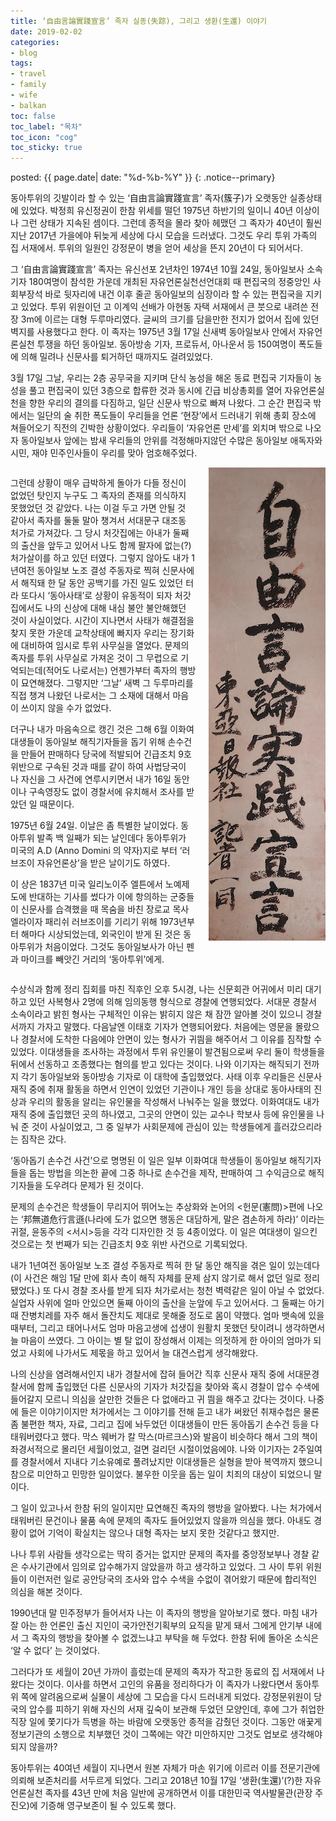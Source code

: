 ```yaml
---
title: ‘自由言論實踐宣言’ 족자 실종(失踪), 그리고 생환(生還) 이야기
date: 2019-02-02
categories:
- blog
tags:
- travel
- family
- wife
- balkan
toc: false
toc_label: "목차"
toc_icon: "cog"
toc_sticky: true
---
```


<head>
<link rel="stylesheet" href="/resource/styles.css">
<style>
	.container {
		display: flex;
		align-items: flex-start;
		gap: 20px;
		max-width: 800px;
		margin: 0 auto;
	}
	.image {
		flex-shrink: 0;
	}
	.text {
		flex-grow: 1;
	}
</style>
</head>

posted: {{ page.date| date: "%d-%b-%Y" }}
{: .notice--primary}


<!--‘自由言論實踐宣言’ 족자 실종(失踪), 그리고 생환(生還) 이야기-->

동아투위의 깃발이라 할 수 있는 ‘自由言論實踐宣言’ 족자(簇子)가 오랫동안 실종상태에 있었다. 박정희 유신정권이 한참 위세를 떨던 1975년 하반기의 일이니 40년 이상이나 그런 상태가 지속된 셈이다. 그런데 종적을 몰라 찾아 헤맸던 그 족자가 40년이 훨씬 지난 2017년 가을에야 뒤늦게 세상에 다시 모습을 드러냈다. 그것도 우리 투위 가족의 집 서재에서. 투위의 일원인 강정문이 병을 얻어 세상을 뜬지 20년이 다 되어서다.

그 ‘自由言論實踐宣言’ 족자는 유신선포 2년차인 1974년 10월 24일, 동아일보사 소속 기자 180여명이 참석한 가운데 개최된 자유언론실천선언대회 때 편집국의 정중앙인 사회부장석 바로 뒷자리에 내건 이후 줄곧 동아일보의 심장이라 할 수 있는 편집국을 지키고 있었다. 투위 위원이던 고 이계익 선배가 아현동 자택 서재에서 큰 붓으로 내려쓴 전장 3m에 이르는 대형 두루마리였다. 글씨의 크기를 담을만한 전지가 없어서 집에 있던 벽지를 사용했다고 한다. 이 족자는 1975년 3월 17일 신새벽 동아일보사 안에서 자유언론실천 투쟁을 하던 동아일보. 동아방송 기자, 프로듀서, 아나운서 등 150여명이 폭도들에 의해 밀려나 신문사를 퇴거하던 때까지도 걸려있었다. 

3월 17일 그날, 우리는 2층 공무국을 지키며 단식 농성을 해온 동료 편집국 기자들이 농성을 풀고  편집국이 있던 3층으로 합류한 것과 동시에 긴급 비상총회를 열어 자유언론실천을 향한 우리의 결의를 다짐하고, 일단 신문사 밖으로 빠져 나왔다. 그 순간 편집국 밖에서는 일단의 술 취한 폭도들이 우리들을 언론 ‘현장’에서 드러내기 위해 총회 장소에 쳐들어오기 직전의 긴박한 상황이었다. 우리들이 ‘자유언론 만세’를 외치며 밖으로 나오자 동아일보사 앞에는 밤새 우리들의 안위를 걱정해마지않던 수많은 동아일보 애독자와 시민, 재야 민주인사들이 우리를 맞아 엄호해주었다.

<div class="container">
	<div class="text">
	<p>
		그런데 상황이 매우 급박하게 돌아가 다들 정신이 없었던 탓인지 누구도 그 족자의 존재를 의식하지 못했었던 것 같았다. 나는 이걸 두고 가면 안될 것 같아서 족자를 둘둘 말아 챙겨서 서대문구 대조동 처가로 가져갔다. 그 당시 처갓집에는 아내가 둘째의 출산을 앞두고 있어서 나도 함께 팔자에 없는(?) 처가살이를 하고 있던 터였다. 그렇지 않아도 내가 1년여전 동아일보 노조 결성 주동자로 찍혀 신문사에서 해직돼 한 달 동안 공백기를 가진 일도 있었던 터라 또다시 ‘동아사태’로 상황이 유동적이 되자 처갓집에서도 나의 신상에 대해 내심 불안 불안해했던 것이 사실이었다. 시간이 지나면서 사태가 해결점을 찾지 못한 가운데 교착상태에 빠지자 우리는 장기화에 대비하여 임시로 투위 사무실을 열었다. 문제의 족자를 투위 사무실로 가져온 것이 그 무렵으로 기억되는데(적어도 나로서는) 언젠가부터 족자의 행방이 묘연해졌다. 그렇지만 ‘그날’ 새벽 그 두루마리를 직접 챙겨 나왔던 나로서는 그 소재에 대해서 마음이 쓰이지 않을 수가 없었다.
	</p>
	<p>
		더구나 내가 마음속으로 캥긴 것은 그해 6월 이화여대생들이 동아일보 해직기자들을 돕기 위해 손수건을 만들어 판매하다 당국에 적발되어 긴급조치 9호 위반으로 구속된 것과 때를 같이 하여 사법당국이 나 자신을 그 사건에 연루시키면서 내가 16일 동안이나 구속영장도 없이 경찰서에 유치해서 조사를 받았던 일 때문이다.
	</p>
	<p>
		1975년 6월 24일. 이날은 좀 특별한 날이었다. 동아투위 발족 백 일째가 되는 날인데다 동아투위가 미국의 A.D (Anno Domini 의 약자)지로 부터 ‘러브조이 자유언론상’을 받은 날이기도 하였다. 
	</p>
	<p>
		이 상은 1837년 미국 일리노이주 엘튼에서 노예제도에 반대하는 기사를 썼다가 이에 항의하는 군중들이 신문사를 습격했을 때 목숨을 바친 장로교 목사 엘라이자 패리쉬 러브조이를 기리기 위해 1973년부터 해마다 시상되었는데, 외국인이 받게 된 것은 동아투위가 처음이었다. 그것도 동아일보사가 아닌 펜과 마이크를 빼앗긴 거리의 ‘동아투위’에게.
	</p>
	</div>
	<div class="image">
		<img src="/assets/images/free-journalism.png">
	</div>
</div>

수상식과 함께 정리 집회를 마친 직후인 오후 5시경, 나는 신문회관 어귀에서 미리 대기하고 있던 사복형사 2명에 의해 임의동행 형식으로 경찰에 연행되었다. 서대문 경찰서 소속이라고 밝힌 형사는 구체적인 이유는 밝히지 않은 채 잠깐 알아볼 것이 있으니 경찰서까지 가자고 말했다. 다음날엔 이태호 기자가 연행되어왔다. 처음에는 영문을 몰랐으나 경찰서에 도착한 다음에야 안면이 있는 형사가 귀띔을 해주어서 그 이유를 짐작할 수 있었다. 이대생들을 조사하는 과정에서 투위 유인물이 발견됨으로써 우리 둘이 학생들을 뒤에서 선동하고 조종했다는 혐의를 받고 있다는 것이다. 나와 이기자는 해직되기 전까지 각기 동아일보와 동아방송 기자로 이 대학에 출입했었다. 사태 이후 우리들은 신문사 재직 중에 취재 활동을 하면서 인연이 있었던 기관이나 개인 등을 상대로 동아사태의 진상과 우리의 활동을 알리는 유인물을 작성해서 나눠주는 일을 했었다. 이화여대도 내가 재직 중에 출입했던 곳의 하나였고, 그곳의 안면이 있는 교수나 학보사 등에 유인물을 나눠 준 것이 사실이었고, 그 중 일부가 사회문제에 관심이 있는 학생들에게 흘러갔으리라는 짐작은 갔다.

‘동아돕기 손수건 사건’으로 명명된 이 일은 일부 이화여대 학생들이 동아일보 해직기자들을 돕는 방법을 의논한 끝에 그중 하나로 손수건을 제작, 판매하여 그 수익금으로 해직기자들을 도우려다 문제가 된 것이다.

문제의 손수건은 학생들이 무리지어 뛰어노는 추상화와 논어의 <헌문(憲問)>편에 나오는 ‘邦無道危行言遜(나라에 도가 없으면 행동은 대담하게, 말은 겸손하게 하라)’ 이라는 귀절, 윤동주의 <서시>등을 각각 디자인한 것 등 4종이었다. 이 일은 여대생이 일으킨 것으로는 첫 번째가 되는 긴급조치 9호 위반 사건으로 기록되었다. 

내가 1년여전 동아일보 노조 결성 주동자로 찍혀 한 달 동안 해직을 겪은 일이 있는데다(이 사건은 해임 1달 만에 회사 측이 해직 자체를 문제 삼지 않기로 해서 없던 일로 정리됐었다.) 또 다시 경찰 조사를 받게 되자 처가로서는 청천 벽력같은 일이 아닐 수 없었다. 실업자 사위에 얼마 안있으면 둘째 아이의 출산을 눈앞에 두고 있어서다. 그 둘째는 아기 때 잔병치레를 자주 해서 돌잔치도 제대로 못해줄 정도로 몸이 약했다. 엄마 뱃속에 있을 때부터, 그리고 태어나서도 엄마 마음고생에 섭생이 원활치 못했던 탓이려니 생각하면서 늘 마음이 쓰였다. 그 아이는 별 탈 없이 장성해서 이제는 의젓하게 한 아이의 엄마가 되었고 사회에 나가서도 제몫을 하고 있어서 늘 대견스럽게 생각해왔다. 

나의 신상을 염려해서인지 내가 경찰서에 잡혀 들어간 직후 신문사 재직 중에 서대문경찰서에 함께 출입했던 다른 신문사의 기자가 처갓집을 찾아와 혹시 경찰이 압수 수색에 들어갈지 모르니 의심을 살만한 것들은 다 없애라고 귀 띔을 해주고 갔다는 것이다. 나중에 들은 이야기이지만 처가에서는 그 이야기를 전해 듣고 내가 써왔던 취재수첩은 물론 좀 불편한 책자, 자료, 그리고 집에 놔두었던 이대생들이 만든 동아돕기 손수건 등을 다 태워버렸다고 했다. 막스 웨버가 칼 막스(마르크스)와 발음이 비슷하다 해서 그의 책이 좌경서적으로 몰리던 세월이었고, 걸면 걸리던 시절이었음에야. 나와 이기자는 2주일여를 경찰서에서 지내다 기소유예로 풀려났지만 이대생들은 실형을 받아 복역까지 했으니 참으로 미안하고 민망한 일이었다. 불우한 이웃을 돕는 일이 치죄의 대상이 되었으니 말이다.

그 일이 있고나서 한참 뒤의 일이지만 묘연해진 족자의 행방을 알아봤다. 나는 처가에서 태워버린 문건이나 물품 속에 문제의 족자도 들어있었지 않을까 의심을 했다. 아내도 경황이 없어 기억이 확실치는 않으나 대형 족자는 보지 못한 것같다고 했지만.

나나 투위 사람들 생각으로는 딱히 증거는 없지만 문제의 족자를 중앙정보부나 경찰 같은 수사기관에서 임의로 압수해가지 않았을까 하고 생각하고 있었다. 그 사이 투위 위원들이 이런저런 일로 공안당국의 조사와 압수 수색을 수없이 겪어왔기 때문에 합리적인 의심을 해본 것이다. 

1990년대 말 민주정부가 들어서자 나는 이 족자의 행방을 알아보기로 했다. 마침 내가 잘 아는 한 언론인 출신 지인이 국가안전기획부의 요직을 맡게 돼서 그에게 안기부 내에서 그 족자의 행방을 찾아볼 수 없겠느냐고 부탁을 해 두었다. 한참 뒤에 돌아온 소식은 ‘알 수 없다’ 는 것이었다. 

그러다가 또 세월이 20년 가까이 흘렀는데 문제의 족자가 작고한 동료의 집 서재에서 나왔다는 것이다. 이사를 하면서 고인의 유품을 정리하다가 이 족자가 나왔다면서 동아투위 쪽에 알려옴으로써 실물이 세상에 그 모습을 다시 드러내게 되었다. 강정문위원이 당국의 압수를 피하기 위해 자신의 서재 깊숙이 보관해 두었던 모양인데, 후에 그가 취업한 직장 일에 쫓기다가 득병을 하는 바람에 오랫동안 종적을 감췄던 것이다. 그동안 애꿎게 정보기관의 소행으로 치부했던 것이 그쪽에는 약간 미안하지만 그것도 업보로 생각해야 되지 않을까?

동아투위는 40여년 세월이 지나면서 원본 자체가 마손 위기에 이르러 이를 전문기관에 의뢰해 보존처리를 서두르게 되었다. 그리고 2018년 10월 17일 ‘생환(生還)’(?)한 자유언론실천 족자를 43년 만에 처음 일반에 공개하면서 이를 대한민국 역사발물관(관장 주진오)에 기증해 영구보존이 될 수 있도록 했다.

